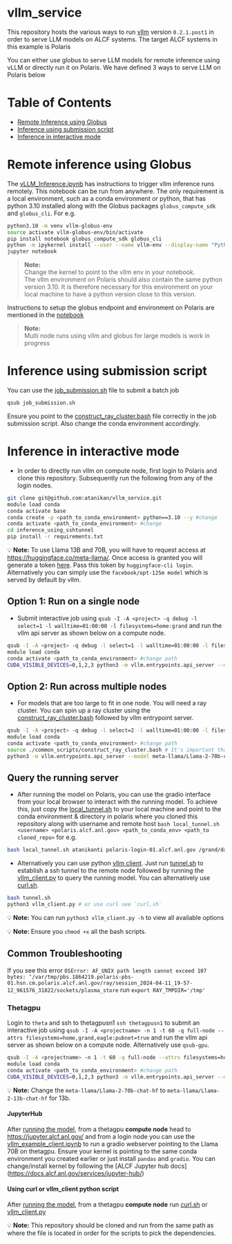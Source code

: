 # vllm_service
This repository hosts the various ways to run [vllm](https://vllm.readthedocs.io/en/latest/) version `0.2.1.post1` in order to serve LLM models on ALCF systems. The target ALCF systems in this example is Polaris

You can either use globus to serve LLM models for remote inference using vLLM or directly run it on Polaris. We have defined 3 ways to serve LLM on Polaris below

# Table of Contents

* [Remote Inference using Globus](#inference-using-globus)
* [Inference using submission script](#inference-using-submission-script)
* [Inference in interactive mode](#inference-in-interactive-mode)

# Remote inference using Globus

The [vLLM_Inference.ipynb](inference_using_globus/vLLM_Inference.ipynb) has instructions to trigger vllm inference runs remotely. This notebook can be run from anywhere.  The only requirement is a local environment, such as a conda environment or python, that has python 3.10 installed along with the Globus packages `globus_compute_sdk` and `globus_cli`.  For e.g.

```bash
python3.10 -m venv vllm-globus-env
source activate vllm-globus-env/bin/activate
pip install notebook globus_compute_sdk globus_cli
python -m ipykernel install --user --name vllm-env --display-name "Python3.10-vllm-env"
jupyter notebook
```
> **__Note:__** <br>
> Change the kernel to point to the vllm env in your notebook. <br/>
> The vllm environment on Polaris should also contain the same python version 3.10. It is therefore necessary for this environment on your local machine to have a python version close to this version.

Instructions to setup the globus endpoint and environment on Polaris are mentioned in the [notebook](inference_using_globus/vLLM_Inference.ipynb)

> **__Note:__** <br>
> Multi node runs using vllm and globus for large models is work in progress

# Inference using submission script

You can use the [job_submission.sh](inference_using_submissionscript/job_submission.sh) file to submit a batch job

```bash
qsub job_submission.sh
```

Ensure you point to the [construct_ray_cluster.bash](common_scripts/construct_ray_cluster.bash) file correctly in the job submission script. Also change the conda environment accordingly.


# Inference in interactive mode
* In order to directly run vllm on compute node, first login to Polaris and clone this repository. Subsequently run the following from any of the login nodes.

```bash
git clone git@github.com:atanikan/vllm_service.git
module load conda
conda activate base
conda create -p <path_to_conda_environment> python==3.10 --y #change
conda activate <path_to_conda_environment> #change
cd inference_using_sshtunnel
pip install -r requirements.txt
```

:bulb: **Note:**  To use Llama 13B and 70B, you will have to request access at https://huggingface.co/meta-llama/. Once access is granted you will generate a token [here](https://huggingface.co/settings/tokens). Pass this token by `huggingface-cli login`. Alternatively you can simply use the `facebook/opt-125m model` which is served by default by vllm.

## Option 1: Run on a single node

* Submit interactive job using `qsub -I -A <project> -q debug -l select=1 -l walltime=01:00:00 -l filesystems=home:grand` and run the vllm api server as shown below on a compute node.

```bash
qsub -I -A <project> -q debug -l select=1 -l walltime=01:00:00 -l filesystems=home:grand
module load conda
conda activate <path_to_conda_environment> #change path
CUDA_VISIBLE_DEVICES=0,1,2,3 python3 -m vllm.entrypoints.api_server --model meta-llama/Llama-2-70b-chat-hf --tokenizer=hf-internal-testing/llama-tokenizer --download-dir=$PWD --host 0.0.0.0 --tensor-parallel-size 4 # for the default facebook/opt-125m model just run python -m vllm.entrypoints.api_server
```

## Option 2: Run across multiple nodes

* For models that are too large to fit in one node. You will need a ray cluster. You can spin up a ray cluster using the [construct_ray_cluster.bash](common_scripts/construct_ray_cluster.bash) followed by vllm entrypoint server.

```bash
qsub -I -A <project> -q debug -l select=2 -l walltime=01:00:00 -l filesystems=home:grand
module load conda
conda activate <path_to_conda_environment> #change path
source ./common_scripts/construct_ray_cluster.bash # It's important that you source the script. This will set the RAY_ADDRESS variable in your session and let the next command connect to the multi-node cluster.
python3 -m vllm.entrypoints.api_server --model meta-llama/Llama-2-70b-chat-hf --tokenizer=hf-internal-testing/llama-tokenizer --download-dir=$PWD --tensor-parallel-size 8
```

## Query the running server

* After running the model on Polaris, you can use the gradio interface from your local browser to interact with the running model. To achieve this, just copy the [local_tunnel.sh](inference_using_sshtunnel/local_tunnel.sh) to your local machine and point to the conda environment & directory in polaris where you cloned this repository along with username and remote host `bash local_tunnel.sh <username> <polaris.alcf.anl.gov> <path_to_conda_env> <path_to cloned_repo>` for e.g. 

```bash
bash local_tunnel.sh atanikanti polaris-login-01.alcf.anl.gov /grand/datascience/atanikanti/envs/vllm_conda_env /grand/datascience/atanikanti/vllm_service
```

* Alternatively you can use python [vllm client](inference_using_sshtunnel/vllm_client.py). Just run [tunnel.sh](inference_using_sshtunnel/tunnel.sh) to establish a ssh tunnel to the remote node followed by running the [vllm_client.py](inference_using_sshtunnel/vllm_client.py) to query the running model. You can alternatively use [curl.sh](inference_using_sshtunnel/curl.sh).

```bash
bash tunnel.sh
python3 vllm_client.py # or use curl see `curl.sh`
```

:bulb: **Note:** You can run `python3 vllm_client.py -h` to view all available options

:bulb: **Note:** Ensure you `chmod +x` all the bash scripts.

## Common Troubleshooting

If you see this error `OSError: AF_UNIX path length cannot exceed 107 bytes: ‘/var/tmp/pbs.1864219.polaris-pbs-01.hsn.cm.polaris.alcf.anl.gov/ray/session_2024-04-11_19-57-12_961576_31822/sockets/plasma_store` run `export RAY_TMPDIR='/tmp'` 

### Thetagpu

Login to `theta` and ssh to thetagpusn1 `ssh thetagpusn1` to submit an interactive job using `qsub -I -A <projectname> -n 1 -t 60 -q full-node --attrs filesystems=home,grand,eagle:pubnet=true` and run the vllm api server as shown below on a compute node. Alternatively use `qsub-gpu`.

```bash
qsub -I -A <projectname> -n 1 -t 60 -q full-node --attrs filesystems=home,grand,eagle:pubnet=true
module load conda
conda activate <path_to_conda_environment> #change path
CUDA_VISIBLE_DEVICES=0,1,2,3 python3 -m vllm.entrypoints.api_server --model meta-llama/Llama-2-70b-chat-hf --tokenizer=hf-internal-testing/llama-tokenizer --download-dir=$PWD --host 0.0.0.0 --tensor-parallel-size 4 # for the default facebook/opt-125m model just run python -m vllm.entrypoints.api_server
```

:bulb: **Note:** Change the `meta-llama/Llama-2-70b-chat-hf` to `meta-llama/Llama-2-13b-chat-hf` for 13b.

#### JupyterHub

After [running the model](#running-llama-70b-and-13b-as-an-interactive-job), from a thetagpu **compute node** head to https://jupyter.alcf.anl.gov/ and from a login node you can use the [vllm_example_client.ipynb](thetagpu/vllm_example_client.ipynb) to run a gradio webserver pointing to the Llama 70B on thetagpu. Ensure your kernel is pointing to the same conda environment you created earlier or just install `pandas` and `gradio`. You can change/install kernel by following the [ALCF Jupyter hub docs] (https://docs.alcf.anl.gov/services/jupyter-hub/)


#### Using curl or vllm_client python script
After [running the model](#running-llama-70b-and-13b-as-an-interactive-job), from a thetagpu **compute node** run [curl.sh](thetagpu/curl.sh) or [vllm_client.py](thetagpu/vllm_client.py)

:bulb: **Note:** This repository should be cloned and run from the same path as where the file is located in order for the scripts to pick the dependencies.



